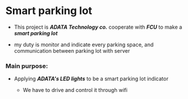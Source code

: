 # Smart parking lot

* This project is ***ADATA Technology co.*** cooperate with ***FCU*** to make a ***smart parking lot***

* my duty is monitor and indicate every parking space, and communication between parking lot with server

### Main purpose:
  
* Applying ***ADATA's LED lights*** to be a smart parking lot indicator

  * We have to drive and control it through wifi

    

  


